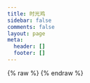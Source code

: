 ```yaml
---
title: 时光鸡
sidebar: false
comments: false
layout: page
meta:
  header: []
  footer: []
---
```


<body>
<script src="https://cdn.jsdelivr.net/npm/jquery@3.4/dist/jquery.min.js"></script>
{% raw %}
<script>
  var img="https://cdn.jsdelivr.net/gh/Linhk1606/blog-cdn@master/img/avatar.jpg";
  var appID="tIOCOkWhENwNnhYNcbh4Ds38-MdYXbMMI";
  var appKEY="9yaUKqQc9oKDFSIv6fi9u6G6";
  var per="10";
  var username="Linhk1606";
  var placeholder1="仅管理员可以在此吐槽哦~";
</script>
{% endraw %}
<div id="lazy"></div>
<div id="artitalk"></div>
<script type="text/javascript" src="https://unpkg.com/artitalk"></script>
</body>
